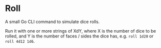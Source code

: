 # Roll

A small Go CLI command to simulate dice rolls.

Run it with one or more strings of XdY, where X is the number of dice to be rolled, and Y is the number of faces / sides the dice has, e.g. `roll 1d20` or `roll 4d12 1d6`.
